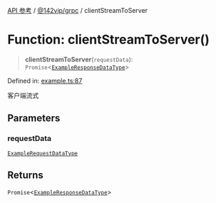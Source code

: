 [API 参考](../../../index.md) / [@142vip/grpc](../index.md) / clientStreamToServer

# Function: clientStreamToServer()

> **clientStreamToServer**(`requestData`): `Promise`\<[`ExampleResponseDataType`](../interfaces/ExampleResponseDataType.md)\>

Defined in: [example.ts:87](https://github.com/142vip/core-x/blob/15d5bc9ef4bece78c0e60bdf074a2d245f625100/packages/grpc/src/example.ts#L87)

客户端流式

## Parameters

### requestData

[`ExampleRequestDataType`](../interfaces/ExampleRequestDataType.md)

## Returns

`Promise`\<[`ExampleResponseDataType`](../interfaces/ExampleResponseDataType.md)\>
